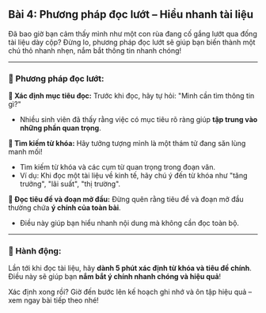 ## Bài 4: Phương pháp đọc lướt – Hiểu nhanh tài liệu

Đã bao giờ bạn cảm thấy mình như một con rùa đang cố gắng lướt qua đống tài liệu dày cộp? Đừng lo, phương pháp đọc lướt sẽ giúp bạn biến thành một chú thỏ nhanh nhẹn, nắm bắt thông tin nhanh chóng!

---

### 📌 Phương pháp đọc lướt:

**🔹 Xác định mục tiêu đọc:**
Trước khi đọc, hãy tự hỏi: "Mình cần tìm thông tin gì?" 
- Nhiều sinh viên đã thấy rằng việc có mục tiêu rõ ràng giúp **tập trung vào những phần quan trọng**.

**🔹 Tìm kiếm từ khóa:**
Hãy tưởng tượng mình là một thám tử đang săn lùng manh mối!
- Tìm kiếm từ khóa và các cụm từ quan trọng trong đoạn văn.
- Ví dụ: Khi đọc một tài liệu về kinh tế, hãy chú ý đến từ khóa như "tăng trưởng", "lãi suất", "thị trường".

**🔹 Đọc tiêu đề và đoạn mở đầu:**
Đừng quên rằng tiêu đề và đoạn mở đầu thường chứa **ý chính của toàn bài**.
- Điều này giúp bạn hiểu nhanh nội dung mà không cần đọc toàn bộ.

---

### 🚀 Hành động:

Lần tới khi đọc tài liệu, hãy **dành 5 phút xác định từ khóa và tiêu đề chính**. Điều này sẽ giúp bạn **nắm bắt ý chính nhanh chóng và hiệu quả**!

Xác định xong rồi? Giờ đến bước lên kế hoạch ghi nhớ và ôn tập hiệu quả – xem ngay bài tiếp theo nhé!